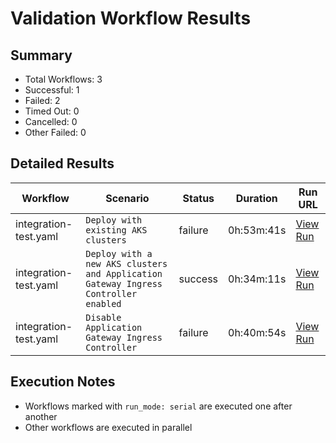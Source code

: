 # Validation Workflow Results

## Summary
- Total Workflows: 3
- Successful: 1
- Failed: 2
- Timed Out: 0
- Cancelled: 0
- Other Failed: 0

## Detailed Results

| Workflow | Scenario | Status | Duration | Run URL |
|----------|----------|---------|-----------|----------|
| integration-test.yaml | `Deploy with existing AKS clusters` | failure | 0h:53m:41s | [View Run](https://github.com/WASdev/azure.liberty.aks/actions/runs/17325717855) |
| integration-test.yaml | `Deploy with a new AKS clusters and Application Gateway Ingress Controller enabled` | success | 0h:34m:11s | [View Run](https://github.com/WASdev/azure.liberty.aks/actions/runs/17326982008) |
| integration-test.yaml | `Disable Application Gateway Ingress Controller` | failure | 0h:40m:54s | [View Run](https://github.com/WASdev/azure.liberty.aks/actions/runs/17327764596) |


## Execution Notes
- Workflows marked with `run_mode: serial` are executed one after another
- Other workflows are executed in parallel
